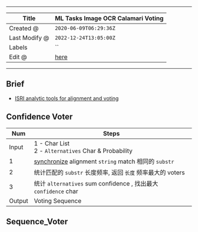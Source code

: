 -----

| Title         | ML Tasks Image OCR Calamari Voting                    |
| ------------- | ----------------------------------------------------- |
| Created @     | `2020-06-09T06:29:36Z`                                |
| Last Modify @ | `2022-12-24T13:05:00Z`                                |
| Labels        | \`\`                                                  |
| Edit @        | [here](https://github.com/junxnone/aiwiki/issues/202) |

-----

## Brief

  - [ISRI analytic tools for alignment and
    voting](https://github.com/eddieantonio/ocreval)

## Confidence Voter

| Num    | Steps                                                                                                                                                                                                 |
| ------ | ----------------------------------------------------------------------------------------------------------------------------------------------------------------------------------------------------- |
| Input  | 1 - Char List<br> 2 - `Alternatives` Char & Probability                                                                                                                                               |
| 1      | [synchronize](https://github.com/Calamari-OCR/calamari/blob/715ebcdd8672c72c39a533a49f01d4eb1b36a760/calamari_ocr/ocr/text_processing/text_synchronizer.py#L50) alignment `string` match 相同的 `substr` |
| 2      | 统计匹配的 `substr` 长度频率, 返回 `长度` 频率最大的 voters                                                                                                                                                             |
| 3      | 统计 `alternatives` sum confidence , 找出最大 `confidence` char                                                                                                                                             |
| Output | Voting Sequence                                                                                                                                                                                       |

## Sequence\_Voter
